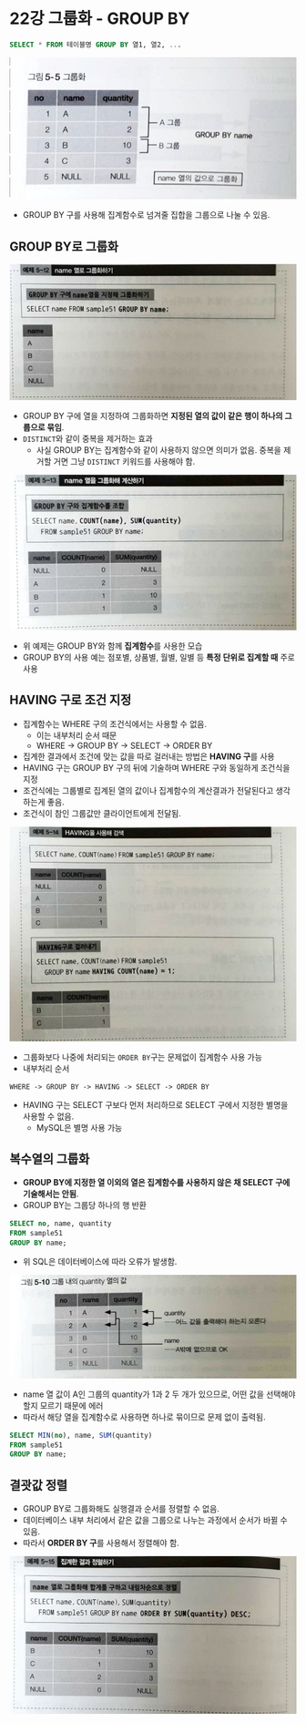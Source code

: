 # 22강 그룹화 - GROUP BY

```sql
SELECT * FROM 테이블명 GROUP BY 열1, 열2, ...
```

![그림5-5](./images/그림5-5.jpeg)

- GROUP BY 구를 사용해 집계함수로 넘겨줄 집합을 그룹으로 나눌 수 있음.

## GROUP BY로 그룹화

![예제5-12](./images/예제5-12.jpeg)

- GROUP BY 구에 열을 지정하여 그룹화하면 **지정된 열의 값이 같은 행이 하나의 그룹으로 묶임**.
- `DISTINCT`와 같이 중복을 제거하는 효과
    - 사실 GROUP BY는 집계함수와 같이 사용하지 않으면 의미가 없음. 중복을 제거할 거면 그냥 `DISTINCT` 키워드를 사용해야 함.

![예제5-13](./images/예제5-13.jpeg)

- 위 예제는 GROUP BY와 함께 **집계함수**를 사용한 모습
- GROUP BY의 사용 예는 점포별, 상품별, 월별, 일별 등 **특정 단위로 집계할 때** 주로 사용

## HAVING 구로 조건 지정
- 집계함수는 WHERE 구의 조건식에서는 사용할 수 없음.
    - 이는 내부처리 순서 때문
    - WHERE -> GROUP BY -> SELECT -> ORDER BY
- 집계한 결과에서 조건에 맞는 값을 따로 걸러내는 방법은 **HAVING 구**를 사용
- HAVING 구는 GROUP BY 구의 뒤에 기술하며 WHERE 구와 동일하게 조건식을 지정
- 조건식에는 그룹별로 집계된 열의 값이나 집계함수의 계산결과가 전달된다고 생각하는게 좋음.
- 조건식이 참인 그룹값만 클라이언트에게 전달됨.

![예제5-14](./images/예제5-14.jpeg)

- 그룹화보다 나중에 처리되는 `ORDER BY`구는 문제없이 집계함수 사용 가능
- 내부처리 순서

```
WHERE -> GROUP BY -> HAVING -> SELECT -> ORDER BY
```

- HAVING 구는 SELECT 구보다 먼저 처리하므로 SELECT 구에서 지정한 별명을 사용할 수 없음.
    - MySQL은 별명 사용 가능

## 복수열의 그룹화
- **GROUP BY에 지정한 열 이외의 열은 집계함수를 사용하지 않은 채 SELECT 구에 기술해서는 안됨**.
- GROUP BY는 그룹당 하나의 행 반환

```sql
SELECT no, name, quantity 
FROM sample51 
GROUP BY name;
```

- 위 SQL은 데이터베이스에 따라 오류가 발생함.

![그림5-10](./images/그림5-10.jpeg)

- name 열 값이 A인 그룹의 quantity가 1과 2 두 개가 있으므로, 어떤 값을 선택해야 할지 모르기 때문에 에러
- 따라서 해당 열을 집계함수로 사용하면 하나로 묶이므로 문제 없이 출력됨.

```sql
SELECT MIN(no), name, SUM(quantity)
FROM sample51
GROUP BY name;
```

## 결괏값 정렬
- GROUP BY로 그룹화해도 실행결과 순서를 정렬할 수 없음.
- 데이터베이스 내부 처리에서 같은 값을 그룹으로 나누는 과정에서 순서가 바뀔 수 있음.
- 따라서 **ORDER BY 구**를 사용해서 정렬해야 함.

![예제5-15](./images/예제5-15.jpeg)